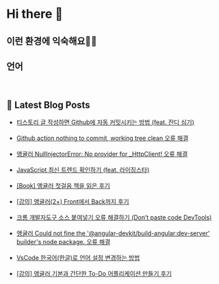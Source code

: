 # Hi there 👋

## 이런 환경에 익숙해요✍🏼

## 언어

<p>
  <img alt="" src= "https://img.shields.io/badge/JavaScript-F7DF1E?style=flat-square&logo=JavaScript&logoColor=white"/> 
  <img alt="" src= "https://img.shields.io/badge/TypeScript-black?logo=typescript&logoColor=blue"/>
</p>

## 📕 Latest Blog Posts

<ul><li><a href='https://devpad.tistory.com/165' target='_blank'>티스토리 글 작성하면 Github에 자동 커밋시키는 방법 (feat. 잔디 심기)</a></li><br /><li><a href='https://devpad.tistory.com/164' target='_blank'>Github action nothing to commit, working tree clean 오류 해결</a></li><br /><li><a href='https://devpad.tistory.com/163' target='_blank'>앵귤러 NullInjectorError: No provider for _HttpClient! 오류 해결</a></li><br /><li><a href='https://devpad.tistory.com/162' target='_blank'>JavaScript 최신 트렌드 확인하기 (feat. 라이징스타)</a></li><br /><li><a href='https://devpad.tistory.com/161' target='_blank'>[Book] 앵귤러 첫걸음 책을 읽은 후기</a></li><br /><li><a href='https://devpad.tistory.com/158' target='_blank'>[강의] 앵귤러(2+) Front에서 Back까지 후기</a></li><br /><li><a href='https://devpad.tistory.com/160' target='_blank'>크롬 개발자도구 소스 붙여넣기 오류 해결하기 (Don’t paste code DevTools)</a></li><br /><li><a href='https://devpad.tistory.com/159' target='_blank'>앵귤러 Could not fine the '@angular-devkit/build-angular:dev-server' builder's node package. 오류 해결</a></li><br /><li><a href='https://devpad.tistory.com/157' target='_blank'>VsCode 한국어(한글)로 언어 설정 변경하는 방법</a></li><br /><li><a href='https://devpad.tistory.com/154' target='_blank'>[강의] 앵귤러 기본과 간단한 To-Do 어플리케이션 만들기 후기</a></li><br /></ul>